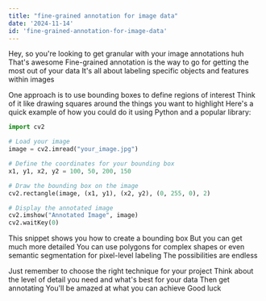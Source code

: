 ```yaml
---
title: "fine-grained annotation for image data"
date: '2024-11-14'
id: 'fine-grained-annotation-for-image-data'
---
```


Hey, so you're looking to get granular with your image annotations huh  That's awesome  Fine-grained annotation is the way to go for getting the most out of your data  It's all about labeling specific objects and features within images  

One approach is to use bounding boxes to define regions of interest  Think of it like drawing squares around the things you want to highlight  Here's a quick example of how you could do it using Python and a popular library:

```python
import cv2

# Load your image
image = cv2.imread("your_image.jpg")

# Define the coordinates for your bounding box
x1, y1, x2, y2 = 100, 50, 200, 150

# Draw the bounding box on the image
cv2.rectangle(image, (x1, y1), (x2, y2), (0, 255, 0), 2)

# Display the annotated image
cv2.imshow("Annotated Image", image)
cv2.waitKey(0)
```

This snippet shows you how to create a bounding box  But you can get much more detailed  You can use polygons for complex shapes  or even semantic segmentation for pixel-level labeling  The possibilities are endless  

Just remember to choose the right technique for your project  Think about the level of detail you need and what's best for your data  Then get annotating  You'll be amazed at what you can achieve  Good luck
